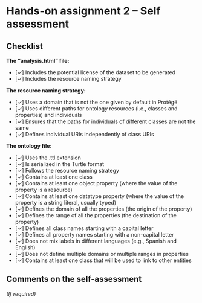 # Hands-on assignment 2 – Self assessment

## Checklist

**The “analysis.html” file:**

- [✓] Includes the potential license of the dataset to be generated
- [✓] Includes the resource naming strategy

**The resource naming strategy:**

- [✓] Uses a domain that is not the one given by default in Protégé
- [✓] Uses different paths for ontology resources (i.e., classes and properties) and individuals
- [✓] Ensures that the paths for individuals of different classes are not the same
- [✓] Defines individual URIs independently of class URIs

**The ontology file:**

- [✓] Uses the .ttl extension
- [✓] Is serialized in the Turtle format
- [✓] Follows the resource naming strategy
- [✓] Contains at least one class
- [✓] Contains at least one object property (where the value of the property is a resource)
- [✓] Contains at least one datatype property (where the value of the property is a string literal, usually typed)
- [✓] Defines the domain of all the properties (the origin of the property)
- [✓] Defines the range of all the properties (the destination of the property)
- [✓] Defines all class names starting with a capital letter
- [✓] Defines all property names starting with a non-capital letter
- [✓] Does not mix labels in different languages (e.g., Spanish and English)
- [✓] Does not define multiple domains or multiple ranges in properties
- [✓] Contains at least one class that will be used to link to other entities

## Comments on the self-assessment
_(If required)_
